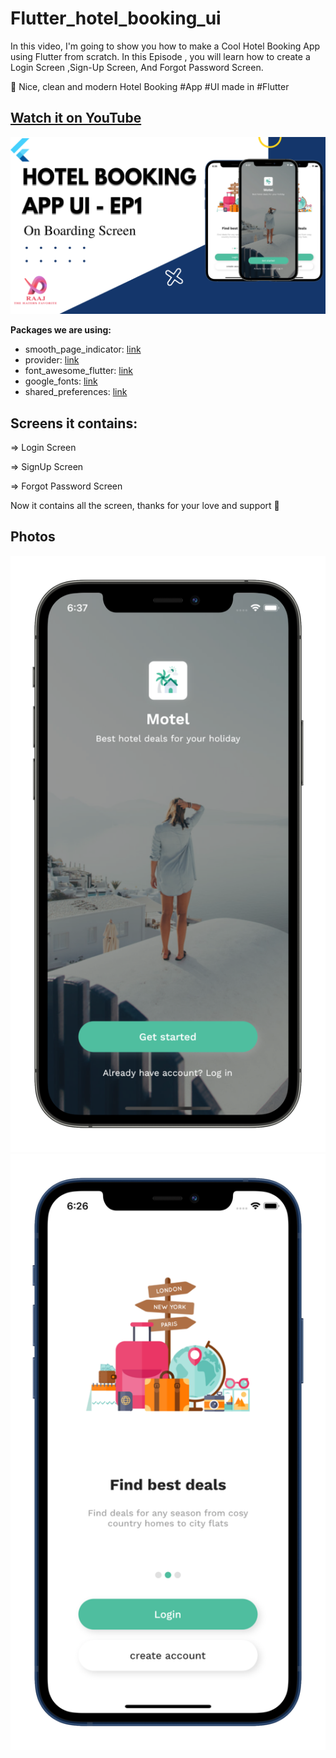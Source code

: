 # Flutter_hotel_booking_ui

In this video, I'm going to show you how to make a Cool Hotel Booking App using Flutter from scratch.
In this Episode , you will learn how to create a Login Screen ,Sign-Up Screen, And Forgot Password Screen.

🚀 Nice, clean and modern Hotel Booking #App #UI made in #Flutter

## [Watch it on YouTube](https://youtu.be/-tHUmjIkGJ4)
![Preview](U3.png)
   
**Packages we are using:**

-   smooth_page_indicator: [link](https://pub.dev/packages/smooth_page_indicator)
-   provider: [link](https://pub.dev/packages/provider)
-   font_awesome_flutter: [link](https://pub.dev/packages/font_awesome_flutter)
-   google_fonts: [link](https://pub.dev/packages/google_fonts)
-   shared_preferences: [link](https://pub.dev/packages/shared_preferences)

## Screens it contains:

=> Login Screen

=> SignUp Screen

=> Forgot Password Screen

Now it contains all the screen, thanks for your love and support 🙏 

## Photos
![Preview](/U1.png)
![Preview](U2.png)
